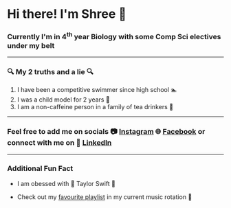# Hi there! I'm **Shree** :wave:

### Currently I'm in 4<sup>th</sup> year Biology with some Comp Sci electives under my belt 

---

### :mag: My 2 truths and a lie :mag: 

1. I have been a competitive swimmer since high school :swimmer:
2. I was a child model for 2 years :baby:
3. I am a non-caffeine person in a family of tea drinkers :tea:

---

### Feel free to add me on socials :camera: [Instagram](https://www.instagram.com/qrshree_/) :globe_with_meridians: [Facebook](https://www.facebook.com/profile.php?id=100010977881488&mibextid=LQQJ4d) or connect with me on :briefcase: [LinkedIn](https://www.linkedin.com/in/shree-dey/) 

---

### Additional Fun Fact 

- I am obessed with :guitar: Taylor Swift :guitar:

- Check out my [favourite playlist](https://open.spotify.com/playlist/2VUZe0qm0cpT1T3LrWfoFV?si=cb1c481ccbff4302) in my current music rotation :musical_score:
